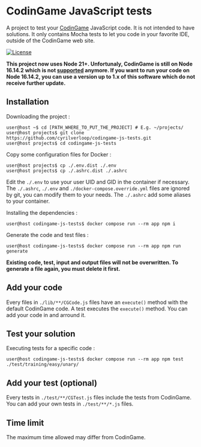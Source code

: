 # CodinGame JavaScript tests

A project to test your [CodinGame](https://www.codingame.com/) JavaScript code. It is not intended to have solutions.
It only contains Mocha tests to let you code in your favorite IDE, outside of the CodinGame web site.

[![License](https://img.shields.io/github/license/cyrilverloop/codingame-js-tests)](https://github.com/cyrilverloop/codingame-js-tests/blob/trunk/LICENSE)

**This project now uses Node 21+.
Unfortunaly, CodinGame is still on Node 16.14.2
which is not [supported](https://nodejs.org/en/about/previous-releases#release-schedule) anymore.
If you want to run your code on Node 16.14.2,
you can use a version up to 1.x of this software which do not receive further update.**


## Installation

Downloading the project :
```shellsession
user@host ~$ cd [PATH_WHERE_TO_PUT_THE_PROJECT] # E.g. ~/projects/
user@host projects$ git clone https://github.com/cyrilverloop/codingame-js-tests.git
user@host projects$ cd codingame-js-tests
```

Copy some configuration files for Docker :
```shellsession
user@host projects$ cp ./.env.dist ./.env
user@host projects$ cp ./.ashrc.dist ./.ashrc
```
Edit the `./.env` to use your user UID and GID in the container if necessary.
The `./.ashrc`, `./.env` and `./docker-compose.override.yml` files are ignored by git, you can modify them to your needs.
The `./.ashrc` add some aliases to your container.

Installing the dependencies :
```shellsession
user@host codingame-js-tests$ docker compose run --rm app npm i
```

Generate the code and test files :
```shellsession
user@host codingame-js-tests$ docker compose run --rm app npm run generate
```

**Existing code, test, input and output files will not be overwritten.
To generate a file again, you must delete it first.**


## Add your code

Every files in `./lib/**/CGCode.js` files have an `execute()` method with the default CodinGame code.
A test executes the `execute()` method. You can add your code in and arround it.


## Test your solution

Executing tests for a specific code :
```shellsession
user@host codingame-js-tests$ docker compose run --rm app npm test ./test/training/easy/unary/
```


## Add your test (optional)

Every tests in `./test/**/CGTest.js` files include the tests from CodinGame.
You can add your own tests in `./test/**/*.js` files.


## Time limit

The maximum time allowed may differ from CodinGame.
